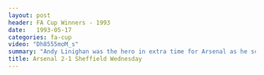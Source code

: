 ```yaml
---
layout: post
header: FA Cup Winners - 1993
date:   1993-05-17
categories: fa-cup
video: "Dh8555moM_s"
summary: "Andy Linighan was the hero in extra time for Arsenal as he scored the crucial header to win Arsenal the FA Cup."
title: Arsenal 2-1 Sheffield Wednesday
---
```

